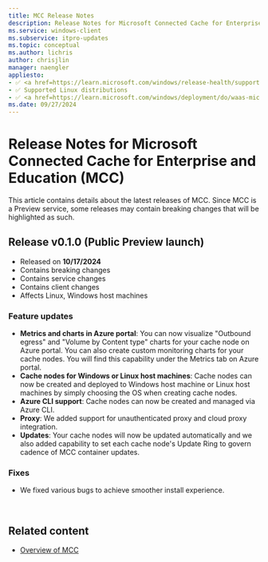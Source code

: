 ```yaml
---
title: MCC Release Notes
description: Release Notes for Microsoft Connected Cache for Enterprise and Education (MCC).
ms.service: windows-client
ms.subservice: itpro-updates
ms.topic: conceptual
ms.author: lichris
author: chrisjlin
manager: naengler
appliesto: 
- ✅ <a href=https://learn.microsoft.com/windows/release-health/supported-versions-windows-client target=_blank>Windows 11</a>
- ✅ Supported Linux distributions
- ✅ <a href=https://learn.microsoft.com/windows/deployment/do/waas-microsoft-connected-cache target=_blank>Microsoft Connected Cache for Enterprise and Education</a>	
ms.date: 09/27/2024
---
```


# Release Notes for Microsoft Connected Cache for Enterprise and Education (MCC)

This article contains details about the latest releases of MCC. Since MCC is a Preview service, some releases may contain breaking changes that will be highlighted as such.

## Release v0.1.0 (Public Preview launch)

- Released on **10/17/2024**
- Contains breaking changes
- Contains service changes
- Contains client changes
- Affects Linux, Windows host machines

### Feature updates

- **Metrics and charts in Azure portal**: You can now visualize "Outbound egress" and "Volume by Content type" charts for your cache node on Azure portal. You can also create custom monitoring charts for your cache nodes. You will find this capability under the Metrics tab on Azure portal.
- **Cache nodes for Windows or Linux host machines**: Cache nodes can now be created and deployed to Windows host machine or Linux host machines by simply choosing the OS when creating cache nodes.
- **Azure CLI support**: Cache nodes can now be created and managed via Azure CLI.
- **Proxy**: We added support for unauthenticated proxy and cloud proxy integration.
- **Updates**: Your cache nodes will now be updated automatically and we also added capability to set each cache node's Update Ring to govern cadence of MCC container updates.

### Fixes
- We fixed various bugs to achieve smoother install experience.


<br>

## Related content

- [Overview of MCC](mcc-ent-edu-overview.md)
